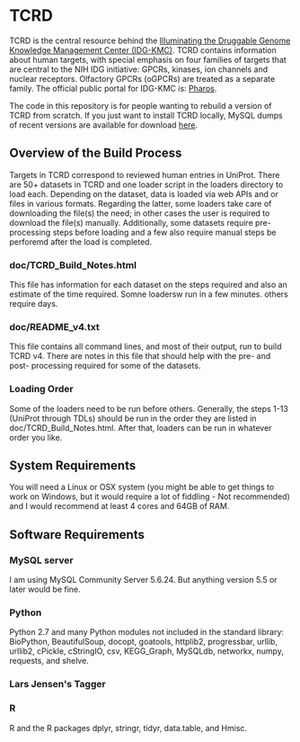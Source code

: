 # TCRD
TCRD is the central resource behind the [Illuminating the Druggable Genome Knowledge Management Center (IDG-KMC)](http://targetcentral.ws/KMC_TiD/). TCRD contains information about human targets, with special emphasis on four families of targets that are central to the NIH IDG initiative: GPCRs, kinases, ion channels and nuclear receptors. Olfactory GPCRs (oGPCRs) are treated as a separate family. The official public portal for IDG-KMC is: [Pharos](https://pharos.nih.gov/).

The code in this repository is for people wanting to rebuild a version of TCRD from scratch. If you just want to install TCRD locally, MySQL dumps of recent versions are available for download [here](http://juniper.health.unm.edu/tcrd/download/).

## Overview of the Build Process
Targets in TCRD correspond to reviewed human entries in UniProt. There are 50+ datasets in TCRD and one loader script in the loaders directory to load each. Depending on the dataset, data is loaded via web APIs and or files in various formats. Regarding the latter, some loaders take care of downloading the file(s) the need; in other cases the user is required to download the file(s) manually. Additionally, some datasets require pre-processing steps before loading and a few also require manual steps be perforemd after the load is completed.

### doc/TCRD_Build_Notes.html
This file has information for each dataset on the steps required and also an estimate of the time required. Somne loadersw run in a few minutes. others require days.

### doc/README_v4.txt
This file contains all command lines, and most of their output, run to build TCRD v4. There are notes in this file that should help with the pre- and post- processing required for some of the datasets.

### Loading Order
Some of the loaders need to be run before others. Generally, the steps 1-13 (UniProt through TDLs) should be run in the order they are listed in doc/TCRD_Build_Notes.html. After that, loaders can be run in whatever order you like.

## System Requirements
You will need a Linux or OSX system (you might be able to get things to work on Windows, but it would require a lot of fiddling - Not recommended) and I would recommend at least 4 cores and 64GB of RAM.

## Software Requirements
### MySQL server
I am using MySQL Community Server 5.6.24. But anything version 5.5 or later would be fine.

### Python
Python 2.7 and many Python modules not included in the standard library: BioPython, BeautifulSoup, docopt, goatools, httplib2, progressbar, urllib, urllib2, cPickle, cStringIO, csv, KEGG_Graph, MySQLdb, networkx, numpy, requests, and shelve.

### Lars Jensen's Tagger

### R
R and the R packages dplyr, stringr, tidyr, data.table, and Hmisc.


